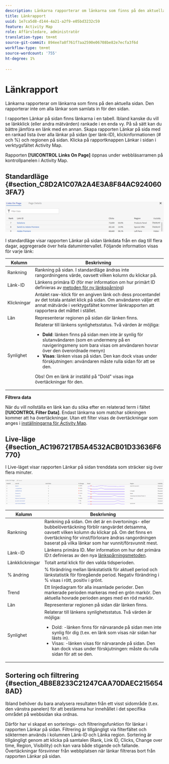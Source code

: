 ```yaml
---
description: Länkarna rapporterar om länkarna som finns på den aktuella sidan. Den rapporterar inte om alla länkar som samlats in för den sidan.
title: Länkrapport
uuid: 1e7ca5d8-d144-4a21-a2f9-e05bd3232c59
feature: Activity Map
role: Affärsledare, administratör
translation-type: tm+mt
source-git-commit: 894ee7a8f761f7aa2590e06708be82e7ecfa3f6d
workflow-type: tm+mt
source-wordcount: '755'
ht-degree: 1%

---
```



# Länkrapport

Länkarna rapporterar om länkarna som finns på den aktuella sidan. Den rapporterar inte om alla länkar som samlats in för den sidan.

I rapporten Länkar på sidan finns länkarna i en tabell. Ibland kanske du vill se länkklick (eller andra mätvärden) rankade i en enda vy. På så sätt kan du bättre jämföra en länk med en annan. Skapa rapporten Länkar på sida med en rankad lista över alla länkar på sidan (per länk-ID), klickinformationen (# och %) och regionen på sidan. Klicka på rapportknappen Länkar i sidan i verktygsfältet Activity Map.

Rapporten **[!UICONTROL Links On Page]** öppnas under webbläsarramen på kontrollpanelen i Activity Map.

## Standardläge {#section_C8D2A1C07A2A4E3A8F84AC9240603FA7}

![](assets/links_in_page.png)

I standardläge visar rapporten Länkar på sidan länkdata från en dag till flera dagar, aggregerade över hela datumintervallet. Följande information visas för varje länk:

<table id="table_3DE41B2CFA644B70AF802A3123CE51D9"> 
 <thead> 
  <tr> 
   <th colname="col1" class="entry"> Kolumn </th> 
   <th colname="col2" class="entry"> Beskrivning </th> 
  </tr> 
 </thead>
 <tbody> 
  <tr> 
   <td colname="col1"> Rankning </td> 
   <td colname="col2"> Rankning på sidan. I standardläge ändras inte rangordningens värde, oavsett vilken kolumn du klickar på. </td> 
  </tr> 
  <tr> 
   <td colname="col1"> Länk-ID </td> 
   <td colname="col2">Länkens primära ID (för mer information om hur primärt ID definieras av <a href="/help/analyze/activity-map/activitymap-link-tracking/activitymap-link-tracking-methodology.md">metoden för ny länkspårning</a>) </td> 
  </tr> 
  <tr> 
   <td colname="col1"> Klickningar </td> 
   <td colname="col2"> Antalet raw-klick för en angiven länk och dess procentandel av det totala antalet klick på sidan. Om användaren väljer ett annat mätvärde i verktygsfältet kommer länkrapporten att rapportera det måttet i stället. </td> 
  </tr> 
  <tr> 
   <td colname="col1"> Län </td> 
   <td colname="col2"> Representerar regionen på sidan där länken finns. </td> 
  </tr> 
  <tr> 
   <td colname="col1"> Synlighet </td> 
   <td colname="col2">Relaterar till länkens synlighetsstatus. Två värden är möjliga: 
    <ul id="ul_BABCC0F64145407C9D439150A6898E6D">
     <li id="li_9AF0479BDCEB4A44A37292FAABFA83A5"><b>Dold</b>: länken finns på sidan men inte är synlig för slutanvändaren (som en undermeny på en navigeringsmeny som bara visas om användaren hovrar över den överordnade menyn) </li>
     <li id="li_C6FA4EC27EDD4341AB9821E2B4BC9E60"><b>Visas</b>: länken visas på sidan. Den kan dock visas under förskjutningen: användaren måste rulla sidan för att se den. </li>
    </ul><p>Obs!  Om en länk är inställd på "Dold" visas inga övertäckningar för den. </p></td> 
  </tr> 
 </tbody> 
</table>

**Filtrera data**

När du vill nollställa en länk kan du söka efter en relaterad term i fältet **[!UICONTROL Filter Data]**. Endast länkarna som matchar sökningen kommer att ha övertäckningar. Utan ett filter visas de övertäckningar som anges i [inställningarna för Activity Map](/help/analyze/activity-map/activitymap-overlay-settings.md).

## Live-läge {#section_AC1967217B5A4532ACB01D33636F6770}

I Live-läget visar rapporten Länkar på sidan trenddata som sträcker sig över flera minuter.

![](assets/links_on_page.png)

<table id="table_61D1FB0F02894055A1AB394DE4FE4742"> 
 <thead> 
  <tr> 
   <th colname="col1" class="entry"> Kolumn </th> 
   <th colname="col2" class="entry"> Beskrivning </th> 
  </tr> 
 </thead>
 <tbody> 
  <tr> 
   <td colname="col1"> Rankning </td> 
   <td colname="col2"> Rankning på sidan. Om det är en övertonings- eller bubbelövertäckning förblir rangvärdet detsamma, oavsett vilken kolumn du klickar på. Om det finns en övertäckning för vinst/förlorare ändras rangordningen baserat på vilka länkar som har vunnit/försvunnit mest. </td> 
  </tr> 
  <tr> 
   <td colname="col1"> Länk-ID </td> 
   <td colname="col2">Länkens primära ID. Mer information om hur det primära ID:t definieras av den nya <a href="/help/analyze/activity-map/activitymap-link-tracking/activitymap-link-tracking-methodology.md"> länkspårningsmetoden</a>. </td>
  </tr> 
  <tr> 
   <td colname="col1"> Länkklickningar </td> 
   <td colname="col2"> Totalt antal klick för den valda tidsperioden. </td> 
  </tr> 
  <tr> 
   <td colname="col1"> % ändring </td> 
   <td colname="col2"> % förändring mellan länkstatistik för aktuell period och länkstatistik för föregående period. Negativ förändring i % visas i rött, positiv i grönt. </td> 
  </tr> 
  <tr> 
   <td colname="col1"> Trend </td> 
   <td colname="col2"> Ett linjediagram för alla insamlade perioder. Den markerade perioden markeras med en grön markör. Den aktuella hovrade perioden anges med en röd markör. </td> 
  </tr> 
  <tr> 
   <td colname="col1"> Län </td> 
   <td colname="col2"> Representerar regionen på sidan där länken finns. </td> 
  </tr> 
  <tr> 
   <td colname="col1"> Synlighet </td> 
   <td colname="col2">Relaterar till länkens synlighetsstatus. Två värden är möjliga: 
    <ul id="ul_B10C55ED4D3C4CF99506DC467E2E7CFB">
     <li id="li_EA646722A51041CC9E62C56DEF92C81F">Dold: -länken finns för närvarande på sidan men inte synlig för dig (t.ex. en länk som visas när sidan har lästs in). </li>
     <li id="li_F9543614C2894003AC9984A7404E2785">Visas: -länken visas för närvarande på sidan. Den kan dock visas under förskjutningen: måste du rulla sidan för att se den. </li>
    </ul></td> 
  </tr> 
 </tbody> 
</table>

## Sortering och filtrering {#section_4B8E8233C21247CAA70DAEC2156548AD}

Ibland behöver du bara analysera resultaten från ett visst sidområde (t.ex. den vänstra panelen) för att bestämma hur innehållet i det specifika området på webbsidan ska ordnas.

Därför har vi skapat en sorterings- och filtreringsfunktion för länkar i rapporten Länkar på sidan. Filtrering är tillgängligt via filterfältet och söktermen används i kolumnen Länk-ID och Länka region. Sortering är tillgängligt genom att klicka på samtalen (Rank, Link ID, Clicks, Change over time, Region, Visibility) och kan vara både stigande och fallande. Övertäckningar försvinner från webbplatsen när länkar filtreras bort från rapporten Länkar på sidan.
